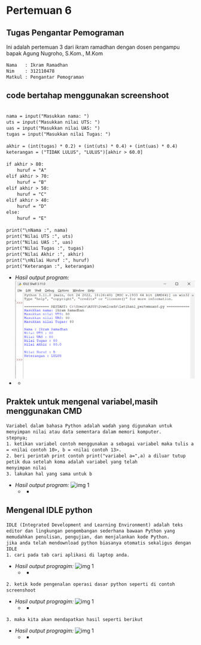 # Pertemuan 6
## Tugas Pengantar Pemograman 
Ini adalah pertemuan 3 dari ikram ramadhan dengan dosen pengampu bapak Agung Nugroho, S.Kom., M.Kom

````shell
Nama   : Ikram Ramadhan
Nim    : 312110478
Matkul : Pengantar Pemograman
````
## code bertahap menggunakan screenshoot
````shell

nama = input("Masukkan nama: ")
uts = input("Masukkan nilai UTS: ")
uas = input("Masukkan nilai UAS: ")
tugas = input("Masukkan nilai Tugas: ")

akhir = (int(tugas) * 0.2) + (int(uts) * 0.4) + (int(uas) * 0.4)
keterangan = ("TIDAK LULUS", "LULUS")[akhir > 60.0]

if akhir > 80:
    huruf = "A"
elif akhir > 70:
    huruf = "B"
elif akhir > 50:
    huruf = "C"
elif akhir > 40:
    huruf = "D"
else:
    huruf = "E"

print("\nNama :", nama)
print("Nilai UTS :", uts)
print("Nilai UAS :", uas)
print("Nilai Tugas :", tugas)
print("Nilai Akhir :", akhir)
print("\nNilai Huruf :", huruf)
print("Keterangan :", keterangan)
````
* *Hasil output program:*
  ![img 1](asset/lat1code.png)
* *

## Praktek untuk mengenal variabel,masih menggunakan CMD
````shell
Variabel dalam bahasa Python adalah wadah yang digunakan untuk menyimpan nilai atau data sementara dalam memori komputer. 
stepnya;
1. ketikan variabel contoh menggunakan a sebagai variabel maka tulis a = <nilai contoh 10>, b = <nilai contoh 13>.
2. beri perintah print contoh print("variabel a=",a) a diluar tutup petik dua setelah koma adalah variabel yang telah
menyimpan nilai
3. lakukan hal yang sama untuk b
````
* *Hasil output program:*
  ![img 1](asset/variabel.png)
  * *

## Mengenal IDLE python
````shell
IDLE (Integrated Development and Learning Environment) adalah teks editor dan lingkungan pengembangan sederhana bawaan Python yang memudahkan penulisan, pengujian, dan menjalankan kode Python. 
jika anda telah mendownload python biasanya otomatis sekaligus dengan IDLE 
1. cari pada tab cari aplikasi di laptop anda.
````
* *Hasil output progragim:*
  ![img 1](asset/idle.png)
  * *

````shell
2. ketik kode pengenalan operasi dasar python seperti di contoh screenshoot
````
* *Hasil output progragim:*
  ![img 1](asset/idle.png)
  * *
````shell
3. maka kita akan mendapatkan hasil seperti berikut
````
* *Hasil output progragim:*
  ![img 1](asset/hasil.png)
  * *